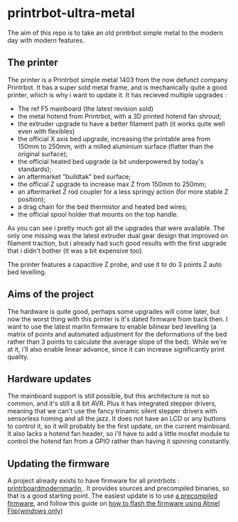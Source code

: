 # printrbot-ultra-metal
The aim of this repo is to take an old printrbot simple metal to the modern day with modern features.

## The printer
The printer is a Printrbot simple metal 1403 from the now defunct company Printrbot. It has a super sold metal frame, and is mechanically quite a good printer, which is why i want to update it.
It has recieved multiple upgrades : 
 * The ref F5 mainboard (the latest revision sold)
 * the metal hotend from Printrbot, with a 3D printed hotend fan shroud;
 * the extruder upgrade to have a better filament path (it works quite well even with flexibles)
 * the official  X axis bed upgrade, increasing the printable area from 150mm to 250mm, with a milled aluminium surface (flatter than the original surface);
 * the official heated bed upgrade (a bit underpowered by today's standards);
 * an aftermarket "buildtak" bed surface;
 * the official Z upgrade to increase max Z from 150mm to 250mm;
 * an aftermarket Z rod coupler for a less springy action (for more stable Z position);
 * a drag chain for the bed thermistor and heated bed wires;
 * the official spool holder that mounts on the top handle.
 
 As you can see i pretty much got all the upgrades that were available. The only one missing was the latest extruder dual gear design that improved on filament traction, but i already had such good results with the first upgrade that i didn't bother (it was a bit expensive too).
 
 The printer features a capacitive Z probe, and use it to do 3 points Z auto bed levelling.
 
## Aims of the project
The hardware is quite good, perhaps some upgrades will come later, but now the worst thing with this printer is it's dated firmware from back then. I want to use the latest marlin firmware to enable bilinear bed levelling (a matrix of points and automated adjustment for the deformations of the bed rather than 3 points to calculate the average slope of the bed).
While we're at it, i'll also enable linear advance, since it can increase significantly print quality.

## Hardware updates
The mainboard support is still possible, but this architecture is not so common, and it's still a 8 bit AVR. Plus it has integrated stepper drivers, meaning that we can't use the fancy trinamic silent stepper drivers with sensorless homing and all the jazz.
It does not have an LCD or any buttons to control it, so it will probably be the first update, on the current mainboard.
It also lacks a hotend fan header, so i'll have to add a little mosfet module to control the hotend fan from a GPIO rather than having it spinning constantly.

## Updating the firmware
A project already exists to have firmware for all printrbots : [printrboardmodernmarlin
](https://github.com/Printrbot/printrboardmodernmarlin). It provides sources and precompiled binaries, so that is a good starting point.
The easiest update is to use [a precompiled firmware](https://github.com/Printrbot/printrboardmodernmarlin/blob/master/Simple_Metal/RevFv1.0_Printrbot_Simple_Metal_HB.hex), and follow this guide on [how to flash the firmware using Atmel Flip(windows only)](http://bilbycnc.freshdesk.com/support/solutions/articles/3000053237-re-flashing-the-firmware-printrbot-)

